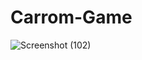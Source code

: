 # Carrom-Game
![Screenshot (102)](https://user-images.githubusercontent.com/35559594/68937218-3443d080-07c6-11ea-8357-ae62278d593d.png)
